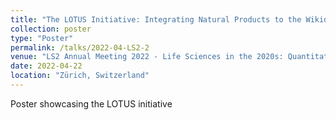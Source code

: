 ```yaml
---
title: "The LOTUS Initiative: Integrating Natural Products to the Wikidata Knowledge Base"
collection: poster
type: "Poster"
permalink: /talks/2022-04-LS2-2
venue: "LS2 Annual Meeting 2022 - Life Sciences in the 2020s: Quantitation, Integration and Prediction"
date: 2022-04-22
location: "Zürich, Switzerland"
---
```


Poster showcasing the LOTUS initiative
